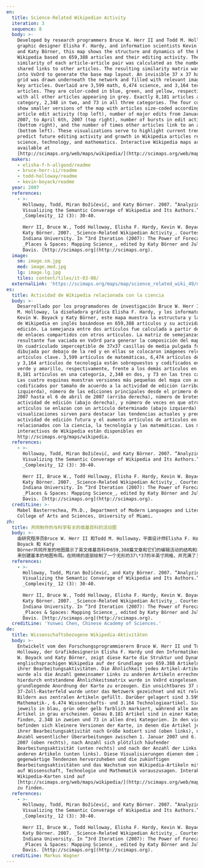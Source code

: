 ```yaml
---
en:
  title: Science-Related Wikipedian Activity
  iteration: 3
  sequence: 8
  body: >-
    Developed by research programmers Bruce W. Herr II and Todd M. Holloway,
    graphic designer Elisha F. Hardy, and information scientists Kevin W. Boyack
    and Katy Börner, this map shows the structure and dynamics of the English
    Wikipedia based on 659,388 articles and their editing activity. The
    similarity of each article-article pair was calculated as the number of
    shared links to other articles. The resulting similarity matrix was read
    into VxOrd to generate the base map layout. An invisible 37 x 37 half-inch
    grid was drawn underneath the network and filled with relevant images from
    key articles. Overlaid are 3,599 math, 6,474 science, and 3,164 technology
    articles. They are color-coded in blue, green, and yellow, respectively,
    with all other articles appearing in grey. Exactly 8,181 articles are in one
    category, 2,348 in two, and 73 in all three categories. The four corners
    show smaller versions of the map with articles size-coded according to
    article edit activity (top left), number of major edits from January 1st,
    2007, to April 6th, 2007 (top right), number of bursts in edit activity
    (bottom right), and the number of times other articles link to an article
    (bottom left). These visualizations serve to highlight current trends and
    predict future editing activity and growth in Wikipedia articles related to
    science, technology, and mathematics. Interactive Wikipedia maps are
    available at
    [http://scimaps.org/web/maps/wikipedia/](http://scimaps.org/web/maps/wikipedia/).
  makers:
    - elisha-f-h-allgood/readme
    - bruce-herr-ii/readme
    - todd-holloway/readme
    - kevin-boyack/readme
  year: 2007
  references:
    - >-
      Holloway, Todd, Miran Božičević, and Katy Börner. 2007. “Analyzing and
      Visualizing the Semantic Converage of Wikipedia and Its Authors.”
      _Complexity_ 12 (3): 30-40.  
        
      Herr II, Bruce W., Todd Holloway, Elisha F. Hardy, Kevin W. Boyack, and
      Katy Börner. 2007. _Science-Related Wikipedian Activity_. Courtesy of
      Indiana University. In “3rd Iteration (2007): The Power of Forecasts,”
      _Places & Spaces: Mapping Science_, edited by Katy Börner and Julie M.
      Davis. [http://scimaps.org](http://scimaps.org).
  image:
    sm: image.sm.jpg
    med: image.med.jpg
    lg: image.lg.jpg
    tiles: content/tiles/it-03-08/
  externalLink: 'https://scimaps.org/maps/map/science_related_wiki_49/detail'
es:
  title: Actividad de Wikipedia relacionada con la ciencia
  body: >-
    Desarrollado por los programadores de investigación Bruce W. Herr II y Todd
    M. Holloway, la diseñadora gráfica Elisha F. Hardy, y los informatólogos
    Kevin W. Boyack y Katy Börner, este mapa muestra la estructura y la dinámica
    de Wikipedia en inglés basándose en 659,388 artículos y su actividad de
    edición. La semejanza entre dos artículos fue calculada a partir del número
    de enlaces compartidos con otros artículos. La matriz de semejanzas
    resultante fue vaciada en VxOrd para generar la composición del mapa base.
    Un cuadriculado imperceptible de 37x37 casillas de media pulgada fue
    dibujada por debajo de la red y en ellas se colocaron imágenes relevantes de
    artículos clave. 3,599 artículos de matemáticas, 6,474 artículos de ciencia,
    y 3,164 artículos de tecnología están sobrepuestos y codificados en azul,
    verde y amarillo, respectivamente, frente a los demás artículos en gris. Hay
    8,181 artículos en una categoría, 2,348 en dos, y 73 en las tres categorías.
    Las cuatro esquinas muestran versiones más pequeñas del mapa con artículos
    codificados por tamaño de acuerdo a la actividad de edición (arriba
    izquierda), número de las ediciones principales desde el primero de enero de
    2007 hasta el 6 de abril de 2007 (arriba derecha), número de brotes de
    actividad de edición (abajo derecha), y número de veces en que otros
    artículos se enlazan con un artículo determinado (abajo izquierda). Estas
    visualizaciones sirven para destacar las tendencias actuales y predecir la
    actividad de edición futura y el aumento artículos de artículos en Wikipedia
    relacionados con la ciencia, la tecnología y las matemáticas. Los mapas
    interactivos de Wikipedia están disponibles en
    http://scimaps.org/maps/wikipedia.
  references:
    - >-
      Holloway, Todd, Miran Božičević, and Katy Börner. 2007. “Analyzing and
      Visualizing the Semantic Converage of Wikipedia and Its Authors.”
      _Complexity_ 12 (3): 30-40.  
        
      Herr II, Bruce W., Todd Holloway, Elisha F. Hardy, Kevin W. Boyack, and
      Katy Börner. 2007. _Science-Related Wikipedian Activity_. Courtesy of
      Indiana University. In “3rd Iteration (2007): The Power of Forecasts,”
      _Places & Spaces: Mapping Science_, edited by Katy Börner and Julie M.
      Davis. [http://scimaps.org](http://scimaps.org).
  creditLine: >-
    Mabel Basterrechea, Ph.D., Department of Modern Languages and Literatures,
    College of Arts and Sciences, University of Miami.
zh:
  title: 共同制作的与科学有关的维基百科的活动图
  body: >-
    由研究程序员Bruce W. Herr II 和Todd M. Holloway，平面设计师Elisha F. Hardy，以及情报学家Kevin W.
    Boyack 和 Katy
    Börner共同开发的地图展示了英文维基百科中659,388篇文章和它们的编辑活动的结构和动态变化。每对文章与文章的相似度可以用与其他文章共链的数量来计算。最后相似度矩阵可以读入VxOrd
    来创建基本的地图布局。在网络的底部绘制了一个无形的37\*37的半英寸网格，并充满了关键文章的相关图片。3599篇数学方面的文章、6474篇科学方面的文章以及3164篇技术方面的文章相互重叠。它们分别用蓝色、绿色和黄色来编码，其他文章则以灰色标示。第一类刚好有8181篇文章，第两类有2348篇，且所第三个类目中有73篇论文。四个角落分别为文章编辑活动（左上方）、2007年1月1日至2007年4月6日主要编辑的数量（右上角）、编辑活动爆发的数量（右下角）以及一篇文章与其他文章链接的次数（左下角）的规模编码展现了地图的缩小版。这些可视化有助于强调当前趋势，并预测未来与科学、技术和数学有关的维基百科文章的编辑活动和增长清空。欲了解维基百科地图的相互作用，可访问http://scimaps.org/maps/wikipedia。
  references:
    - >-
      Holloway, Todd, Miran Božičević, and Katy Börner. 2007. “Analyzing and
      Visualizing the Semantic Converage of Wikipedia and Its Authors.”
      _Complexity_ 12 (3): 30-40.  
        
      Herr II, Bruce W., Todd Holloway, Elisha F. Hardy, Kevin W. Boyack, and
      Katy Börner. 2007. _Science-Related Wikipedian Activity_. Courtesy of
      Indiana University. In “3rd Iteration (2007): The Power of Forecasts,”
      _Places & Spaces: Mapping Science_, edited by Katy Börner and Julie M.
      Davis. [http://scimaps.org](http://scimaps.org).
  creditLine: 'Yunwei Chen, Chinese Academy of Sciences.'
de:
  title: Wissenschaftsbezogene Wikipedia-Aktivitäten
  body: >-
    Entwickelt vom den Forschungsprogrammierern Bruce W. Herr II und Todd M.
    Holloway, der Grafikdesignerin Elisha F. Hardy und den Informatikern Kevin
    W. Boyack und Katy Börner, zeigt diese Karte die Struktur und Dynamik der
    englischsprachigen Wikipedia auf der Grundlage von 659.388 Artikeln und
    ihrer Bearbeitungsaktivitäten. Die Ähnlichkeit jedes Artikel-Artikel-Paares
    wurde als die Anzahl gemeinsamer Links zu anderen Artikeln errechnet. Die
    hierdurch entstandene Ähnlichkeitsmatrix wurde in VxOrd eingelesen, um die
    grundlegende Anordnung der Karte zu erzeugen. Ein unsichtbares 37 x
    37-Zoll-Rasterfeld wurde unter das Netzwerk gezeichnet und mit relevanten
    Bildern aus zentralen Artikeln gefüllt. Darüber gelagert sind 3.599
    Mathematik-, 6.474 Wissenschafts- und 3.164 Technologieartikel. Sie sind
    jeweils in blau, grün oder gelb farblich markiert, während alle anderen
    Artikel in grau erscheinen. Genau 8.181 Artikel sind in einer Kategorie zu
    finden, 2.348 in zweien und 73 in allen drei Kategorien. In den vier Ecken
    befinden sich kleinere Versionen der Karte, in denen die Artikel je nach
    ihrer Bearbeitungsaktivität nach Größe kodiert sind (oben links), nach
    Anzahl wesentlicher Überarbeitungen zwischen 1. Januar 2007 und 6. April
    2007 (oben rechts), nach Anzahl sich plötzlich häufender
    Bearbeitungsaktivität (unten rechts) und nach der Anzahl der Links von
    anderen Artikeln (unten links). Diese Visualisierungen dienen dem Zweck,
    gegenwärtige Tendenzen hervorzuheben und die zukünftigen
    Bearbeitungsaktivitäten und das Wachstum von Wikipedia-Artikeln mit Bezug
    auf Wissenschaft, Technologie und Mathematik vorauszusagen. Interaktive
    Wikipedia-Karten sind auf
    [http://scimaps.org/web/maps/wikipedia/](http://scimaps.org/web/maps/wikipedia/)
    zu finden.
  references:
    - >-
      Holloway, Todd, Miran Božičević, and Katy Börner. 2007. “Analyzing and
      Visualizing the Semantic Converage of Wikipedia and Its Authors.”
      _Complexity_ 12 (3): 30-40.  
        
      Herr II, Bruce W., Todd Holloway, Elisha F. Hardy, Kevin W. Boyack, and
      Katy Börner. 2007. _Science-Related Wikipedian Activity_. Courtesy of
      Indiana University. In “3rd Iteration (2007): The Power of Forecasts,”
      _Places & Spaces: Mapping Science_, edited by Katy Börner and Julie M.
      Davis. [http://scimaps.org](http://scimaps.org).
  creditLine: Markus Wagner
---
```

